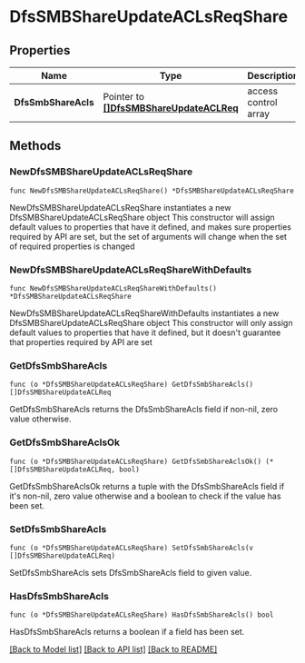 # DfsSMBShareUpdateACLsReqShare

## Properties

Name | Type | Description | Notes
------------ | ------------- | ------------- | -------------
**DfsSmbShareAcls** | Pointer to [**[]DfsSMBShareUpdateACLReq**](DfsSMBShareUpdateACLReq.md) | access control array | [optional] 

## Methods

### NewDfsSMBShareUpdateACLsReqShare

`func NewDfsSMBShareUpdateACLsReqShare() *DfsSMBShareUpdateACLsReqShare`

NewDfsSMBShareUpdateACLsReqShare instantiates a new DfsSMBShareUpdateACLsReqShare object
This constructor will assign default values to properties that have it defined,
and makes sure properties required by API are set, but the set of arguments
will change when the set of required properties is changed

### NewDfsSMBShareUpdateACLsReqShareWithDefaults

`func NewDfsSMBShareUpdateACLsReqShareWithDefaults() *DfsSMBShareUpdateACLsReqShare`

NewDfsSMBShareUpdateACLsReqShareWithDefaults instantiates a new DfsSMBShareUpdateACLsReqShare object
This constructor will only assign default values to properties that have it defined,
but it doesn't guarantee that properties required by API are set

### GetDfsSmbShareAcls

`func (o *DfsSMBShareUpdateACLsReqShare) GetDfsSmbShareAcls() []DfsSMBShareUpdateACLReq`

GetDfsSmbShareAcls returns the DfsSmbShareAcls field if non-nil, zero value otherwise.

### GetDfsSmbShareAclsOk

`func (o *DfsSMBShareUpdateACLsReqShare) GetDfsSmbShareAclsOk() (*[]DfsSMBShareUpdateACLReq, bool)`

GetDfsSmbShareAclsOk returns a tuple with the DfsSmbShareAcls field if it's non-nil, zero value otherwise
and a boolean to check if the value has been set.

### SetDfsSmbShareAcls

`func (o *DfsSMBShareUpdateACLsReqShare) SetDfsSmbShareAcls(v []DfsSMBShareUpdateACLReq)`

SetDfsSmbShareAcls sets DfsSmbShareAcls field to given value.

### HasDfsSmbShareAcls

`func (o *DfsSMBShareUpdateACLsReqShare) HasDfsSmbShareAcls() bool`

HasDfsSmbShareAcls returns a boolean if a field has been set.


[[Back to Model list]](../README.md#documentation-for-models) [[Back to API list]](../README.md#documentation-for-api-endpoints) [[Back to README]](../README.md)


